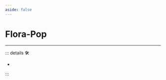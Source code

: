 ```yaml
---
aside: false
---
```

# Flora-Pop

---

<!-- =================================================== -->
<!-- =================================================== -->
<!-- =================================================== -->
<!-- =================================================== -->
<!-- =================================================== -->
::: details 🛠

-

:::
